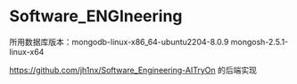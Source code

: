 # Software_ENGIneering
所用数据库版本：mongodb-linux-x86_64-ubuntu2204-8.0.9
mongosh-2.5.1-linux-x64

https://github.com/jh1nx/Software_Engineering-AITryOn
的后端实现
